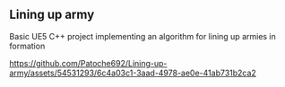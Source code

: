 ## Lining up army

Basic UE5 C++ project implementing an algorithm for lining up armies in formation


https://github.com/Patoche692/Lining-up-army/assets/54531293/6c4a03c1-3aad-4978-ae0e-41ab731b2ca2


